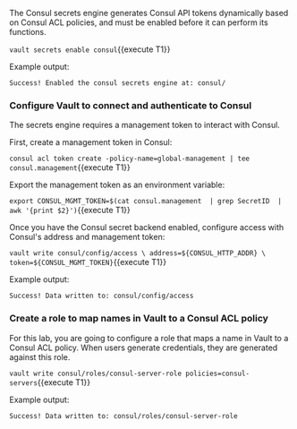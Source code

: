 
The Consul secrets engine generates Consul API tokens dynamically based on Consul ACL policies,
and must be enabled before it can perform its functions.

`vault secrets enable consul`{{execute T1}}

Example output:

```
Success! Enabled the consul secrets engine at: consul/
```

### Configure Vault to connect and authenticate to Consul

The secrets engine requires a management token to interact with Consul.

First, create a management token in Consul:

`consul acl token create -policy-name=global-management | tee consul.management`{{execute T1}}

Export the management token as an environment variable:

`export CONSUL_MGMT_TOKEN=$(cat consul.management  | grep SecretID  | awk '{print $2}')`{{execute T1}}

Once you have the Consul secret backend enabled,
configure access with Consul's address and management token:

`vault write consul/config/access \
    address=${CONSUL_HTTP_ADDR} \
    token=${CONSUL_MGMT_TOKEN}`{{execute T1}}

Example output:

```
Success! Data written to: consul/config/access
```

### Create a role to map names in Vault to a Consul ACL policy

For this lab, you are going to configure a role that maps a name
in Vault to a Consul ACL policy. When users generate credentials,
they are generated against this role.

`vault write consul/roles/consul-server-role policies=consul-servers`{{execute T1}}

Example output:

```
Success! Data written to: consul/roles/consul-server-role
```